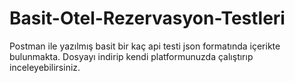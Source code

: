 # Basit-Otel-Rezervasyon-Testleri

Postman ile yazılmış basit bir kaç api testi json formatında içerikte bulunmakta. Dosyayı indirip kendi platformunuzda çalıştırıp inceleyebilirsiniz.
